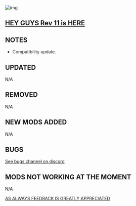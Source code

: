 ![img](https://s11.gifyu.com/images/SgCoI.png)

## [HEY GUYS Rev 11 is HERE](https://)

## NOTES

- Compatibility update.

## UPDATED

N/A

## REMOVED

N/A

## NEW MODS ADDED

N/A

## BUGS

[See bugs channel on discord](https://discord.gg/xZNztPjA2u)

## MODS NOT WORKING AT THE MOMENT

N/A

[AS ALWAYS FEEDBACK IS GREATLY APPRECIATED](https://)